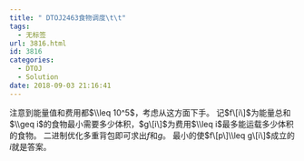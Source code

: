 ```yaml
---
title: " DTOJ2463食物调度\t\t"
tags:
  - 无标签
url: 3816.html
id: 3816
categories:
  - DTOJ
  - Solution
date: 2018-09-03 21:16:41
---
```


注意到能量值和费用都$\\leq 10^5$，考虑从这方面下手。 记$f\[i\]$为能量总和$\\geq i$的食物最小需要多少体积，$g\[i\]$为费用$\\leq i$最多能运载多少体积的食物。 二进制优化多重背包即可求出$f$和$g$。 最小的使$f\[p\]\\leq g\[i\]$成立的$i$就是答案。